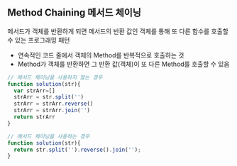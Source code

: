 ## Method Chaining 메서드 체이닝

메서드가 객체를 반환하게 되면 메서드의 반환 값인 객체를 통해 또 다른 함수를 호출할 수 있는 프로그래밍 패턴

- 연속적인 코드 줄에서 객체의 Method를 반복적으로 호출하는 것
- Method가 객체를 반환하면 그 반환 값(객체)이 또 다른 Method를 호출할 수 있음

```jsx
// 메서드 체이닝을 사용하지 않는 경우
function solution(str){
  var strArr=[]
  strArr = str.split('')
  strArr = strArr.reverse()
  strArr = strArr.join('')
  return strArr
}
```

```jsx
// 메서드 체이닝을 사용하는 경우
function solution(str){
  return str.split('').reverse().join(''); 
}
```